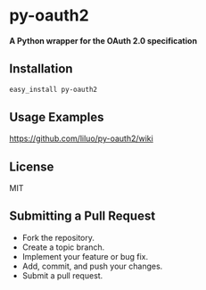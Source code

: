 py-oauth2
=========

#### A Python wrapper for the OAuth 2.0 specification

## Installation

``` bash
easy_install py-oauth2
```

## Usage Examples
<https://github.com/liluo/py-oauth2/wiki>

## License

MIT

## Submitting a Pull Request
* Fork the repository.
* Create a topic branch.
* Implement your feature or bug fix.
* Add, commit, and push your changes.
* Submit a pull request.
